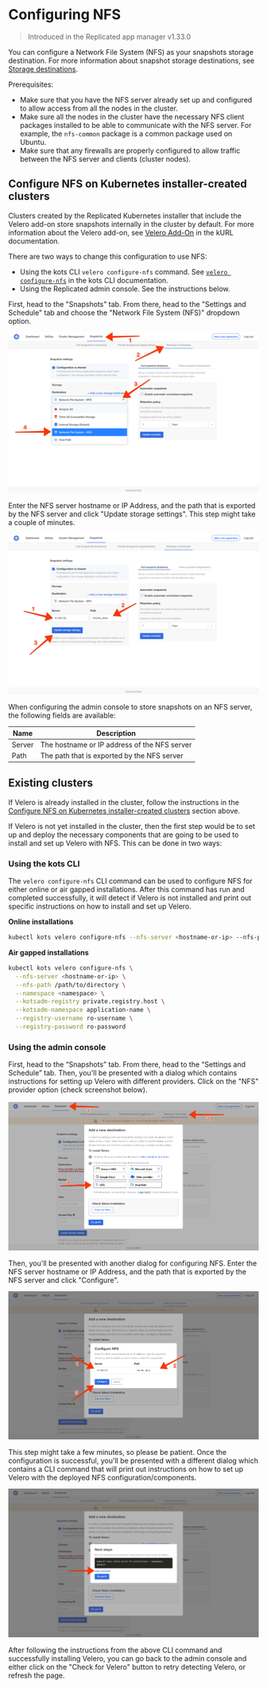 # Configuring NFS

> Introduced in the Replicated app manager v1.33.0

You can configure a Network File System (NFS) as your snapshots storage destination. For more information about snapshot storage destinations, see [Storage destinations](snapshots-storage-destinations).

Prerequisites:

* Make sure that you have the NFS server already set up and configured to allow access from all the nodes in the cluster.
* Make sure all the nodes in the cluster have the necessary NFS client packages installed to be able to communicate with the NFS server.
For example, the `nfs-common` package is a common package used on Ubuntu.
* Make sure that any firewalls are properly configured to allow traffic between the NFS server and clients (cluster nodes).

## Configure NFS on Kubernetes installer-created clusters

Clusters created by the Replicated Kubernetes installer that include the Velero add-on store snapshots internally in the cluster by default. For more information about the Velero add-on, see [Velero Add-On](https://kurl.sh/docs/add-ons/velero) in the kURL documentation.

There are two ways to change this configuration to use NFS:

* Using the kots CLI `velero configure-nfs` command. See [`velero configure-nfs`](../reference/kots-cli-velero-configure-nfs/) in the kots CLI documentation.
* Using the Replicated admin console. See the instructions below.

First, head to the "Snapshots" tab.
From there, head to the "Settings and Schedule" tab and choose the "Network File System (NFS)" dropdown option.

![Snapshot Destination Dropdown NFS](/images/snapshot-destination-dropdown-nfs.png)

Enter the NFS server hostname or IP Address, and the path that is exported by the NFS server and click "Update storage settings".
This step might take a couple of minutes.

![Snapshot Destination NFS Fields](/images/snapshot-destination-nfs-fields.png)

When configuring the admin console to store snapshots on an NFS server, the following fields are available:

| Name   | Description                                  |
|--------|----------------------------------------------|
| Server | The hostname or IP address of the NFS server |
| Path   | The path that is exported by the NFS server  |

## Existing clusters

If Velero is already installed in the cluster, follow the instructions in the [Configure NFS on Kubernetes installer-created clusters](#configure-nfs-on-kubernetes-installer-created-clusters) section above.

If Velero is not yet installed in the cluster, then the first step would be to set up and deploy the necessary components that are going to be used to install and set up Velero with NFS.
This can be done in two ways:

### Using the kots CLI

The `velero configure-nfs` CLI command can be used to configure NFS for either online or air gapped installations.
After this command has run and completed successfully, it will detect if Velero is not installed and print out specific instructions on how to install and set up Velero.

**Online installations**

```bash
kubectl kots velero configure-nfs --nfs-server <hostname-or-ip> --nfs-path /path/to/directory --namespace <namespace>
```

**Air gapped installations**

```bash
kubectl kots velero configure-nfs \
  --nfs-server <hostname-or-ip> \
  --nfs-path /path/to/directory \
  --namespace <namespace> \
  --kotsadm-registry private.registry.host \
  --kotsadm-namespace application-name \
  --registry-username ro-username \
  --registry-password ro-password
```

### Using the admin console

First, head to the “Snapshots” tab.
From there, head to the “Settings and Schedule” tab.
Then, you'll be presented with a dialog which contains instructions for setting up Velero with different providers.
Click on the "NFS" provider option (check screenshot below).

![Snapshot Provider NFS](/images/snapshot-provider-nfs.png)

Then, you'll be presented with another dialog for configuring NFS.
Enter the NFS server hostname or IP Address, and the path that is exported by the NFS server and click "Configure".

![Snapshot Provider NFS Fields](/images/snapshot-provider-nfs-fields.png)

This step might take a few minutes, so please be patient.
Once the configuration is successful, you'll be presented with a different dialog which contains a CLI command that will print out instructions on how to set up Velero with the deployed NFS configuration/components.

![Snapshot Provider File System Next Steps](/images/snapshot-provider-fs-next-steps.png)

After following the instructions from the above CLI command and successfully installing Velero, you can go back to the admin console and either click on the "Check for Velero" button to retry detecting Velero, or refresh the page.
